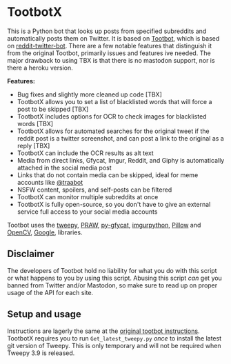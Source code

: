 # TootbotX

This is a Python bot that looks up posts from specified subreddits and automatically posts them on Twitter. It is based on [Tootbot](https://github.com/corbindavenport/tootbot), which is based on [reddit-twitter-bot](https://github.com/rhiever/reddit-twitter-bot).
There are a few notable features that distinguish it from the original Tootbot, primarily issues and features ive needed.
The major drawback to using TBX is that there is no mastodon support, nor is there a heroku version.

**Features:**

* Bug fixes and slightly more cleaned up code [TBX]
* TootbotX allows you to set a list of blacklisted words that will force a post to be skipped [TBX]
* TootbotX includes options for OCR to check images for blacklisted words [TBX]
* TootbotX allows for automated searches for the original tweet if the reddit post is a twitter screenshot, and can post a link to the original as a reply [TBX]
* TootbotX can include the OCR results as alt text
* Media from direct links, Gfycat, Imgur, Reddit, and Giphy is automatically attached in the social media post
* Links that do not contain media can be skipped, ideal for meme accounts like [@traabot](https://twitter.com/traabot)
* NSFW content, spoilers, and self-posts can be filtered
* TootbotX can monitor multiple subreddits at once
* TootbotX is fully open-source, so you don't have to give an external service full access to your social media accounts

Tootbot uses the [tweepy](https://github.com/tweepy/tweepy), [PRAW](https://praw.readthedocs.io/en/latest/), [py-gfycat](https://github.com/ankeshanand/py-gfycat), [imgurpython](https://github.com/Imgur/imgurpython), [Pillow](https://github.com/python-pillow/Pillow) and [OpenCV](https://pypi.org/project/opencv-python/), [Google](https://pypi.org/project/google/), libraries.

## Disclaimer

The developers of Tootbot hold no liability for what you do with this script or what happens to you by using this script. Abusing this script *can* get you banned from Twitter and/or Mastodon, so make sure to read up on proper usage of the API for each site.

## Setup and usage

Instructions are lagerly the same at the [original tootbot instructions](https://github.com/corbindavenport/tootbot/wiki).
TootbotX requires you to run `Get_latest_tweepy.py` *once* to install the latest git version of Tweepy.
This is only temporary and will not be required when Tweepy 3.9 is released.
